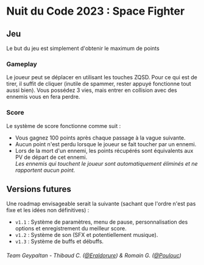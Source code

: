 # Nuit du Code 2023 : Space Fighter


## Jeu

Le but du jeu est simplement d'obtenir le maximum de points

### Gameplay

Le joueur peut se déplacer en utilisant les touches ZQSD.
Pour ce qui est de tirer, il suffit de cliquer (inutile de spammer, rester appuyé fonctionne tout aussi bien).
Vous possédez 3 vies, mais entrer en collision avec des ennemis vous en fera perdre.

### Score

Le système de score fonctionne comme suit :
- Vous gagnez 100 points après chaque passage à la vague suivante.
- Aucun point n'est perdu lorsque le joueur se fait toucher par un ennemi.
- Lors de la mort d'un ennemi, les points récupérés sont équivalents aux PV de départ de cet ennemi.  
  *Les ennemis qui touchent le joueur sont automatiquement éliminés et ne rapportent aucun point.*


## Versions futures

Une roadmap envisageable serait la suivante (sachant que l'ordre n'est pas fixe et les idées non définitives) :
- `v1.1` : Système de paramètres, menu de pause, personnalisation des options et enregistrement du meilleur score.
- `v1.2` : Système de son (SFX et potentiellement musique).
- `v1.3` : Système de buffs et débuffs.


###### Team Geypaltan - Thibaud C. ([@Eraldorure](https://github.com/Eraldorure)) & Romain G. ([@Poulouc](https://github.com/Poulouc))
